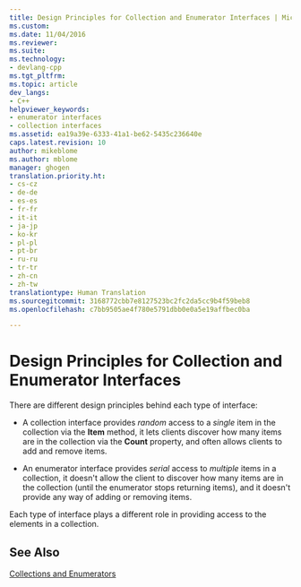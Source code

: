 ```yaml
---
title: Design Principles for Collection and Enumerator Interfaces | Microsoft Docs
ms.custom: 
ms.date: 11/04/2016
ms.reviewer: 
ms.suite: 
ms.technology:
- devlang-cpp
ms.tgt_pltfrm: 
ms.topic: article
dev_langs:
- C++
helpviewer_keywords:
- enumerator interfaces
- collection interfaces
ms.assetid: ea19a39e-6333-41a1-be62-5435c236640e
caps.latest.revision: 10
author: mikeblome
ms.author: mblome
manager: ghogen
translation.priority.ht:
- cs-cz
- de-de
- es-es
- fr-fr
- it-it
- ja-jp
- ko-kr
- pl-pl
- pt-br
- ru-ru
- tr-tr
- zh-cn
- zh-tw
translationtype: Human Translation
ms.sourcegitcommit: 3168772cbb7e8127523bc2fc2da5cc9b4f59beb8
ms.openlocfilehash: c7bb9505ae4f780e5791dbb0e0a5e19affbec0ba

---
```

# Design Principles for Collection and Enumerator Interfaces
There are different design principles behind each type of interface:  
  
-   A collection interface provides *random* access to a *single* item in the collection via the **Item** method, it lets clients discover how many items are in the collection via the **Count** property, and often allows clients to add and remove items.  
  
-   An enumerator interface provides *serial* access to *multiple* items in a collection, it doesn't allow the client to discover how many items are in the collection (until the enumerator stops returning items), and it doesn't provide any way of adding or removing items.  
  
 Each type of interface plays a different role in providing access to the elements in a collection.  
  
## See Also  
 [Collections and Enumerators](../atl/atl-collections-and-enumerators.md)




<!--HONumber=Jan17_HO1-->


